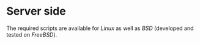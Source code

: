 # Server side

The required scripts are available for *Linux* as well as *BSD* (developed and tested on *FreeBSD*).
